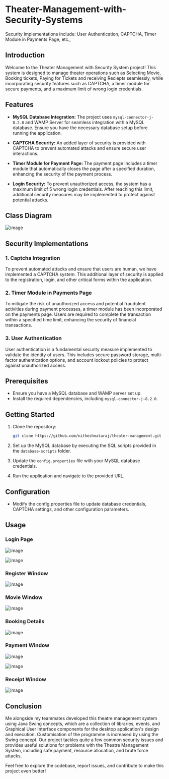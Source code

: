 # Theater-Management-with-Security-Systems
Security implementations include: User Authentication, CAPTCHA, Timer Module in Payments Page, etc.,

## Introduction

Welcome to the Theater Management with Security System project! This system is designed to manage theater operations such as Selecting Movie, Booking tickets, Paying for Tickets and receiving Reciepts seamlessly, while incorporating security features such as CAPTCHA, a timer module for secure payments, and a maximum limit of wrong login credentials.

## Features

- **MySQL Database Integration:** The project uses `mysql-connector-j-8.2.0` and WAMP Server for seamless integration with a MySQL database. Ensure you have the necessary database setup before running the application.

- **CAPTCHA Security:** An added layer of security is provided with CAPTCHA to prevent automated attacks and ensure secure user interactions.

- **Timer Module for Payment Page:** The payment page includes a timer module that automatically closes the page after a specified duration, enhancing the security of the payment process.

- **Login Security:** To prevent unauthorized access, the system has a maximum limit of 5 wrong login credentials. After reaching this limit, additional security measures may be implemented to protect against potential attacks.

## Class Diagram
![image](https://github.com/nitheshnataraj/Theater-Management-with-Security-Systems/assets/158607288/55bffe57-03db-4309-bdd1-b602a1b521a4)


## Security Implementations

### 1. Captcha Integration

To prevent automated attacks and ensure that users are human, we have implemented a CAPTCHA system. This additional layer of security is applied to the registration, login, and other critical forms within the application.

### 2. Timer Module in Payments Page

To mitigate the risk of unauthorized access and potential fraudulent activities during payment processes, a timer module has been incorporated on the payments page. Users are required to complete the transaction within a specified time limit, enhancing the security of financial transactions.

### 3. User Authentication

User authentication is a fundamental security measure implemented to validate the identity of users. This includes secure password storage, multi-factor authentication options, and account lockout policies to protect against unauthorized access.

## Prerequisites

- Ensure you have a MySQL database and WAMP server set up.
- Install the required dependencies, including `mysql-connector-j-8.2.0`.

## Getting Started

1. Clone the repository:

    ```bash
    git clone https://github.com/nitheshnataraj/theater-management.git
    ```

2. Set up the MySQL database by executing the SQL scripts provided in the `database-scripts` folder.

3. Update the `config.properties` file with your MySQL database credentials.

4. Run the application and navigate to the provided URL.

## Configuration

- Modify the config.properties file to update database credentials, CAPTCHA settings, and other configuration parameters.

## Usage

### Login Page
![image](https://github.com/nitheshnataraj/Theater-Management-with-Security-Systems/assets/158607288/606669f3-486b-4895-b935-ec655c73f707)

![image](https://github.com/nitheshnataraj/Theater-Management-with-Security-Systems/assets/158607288/9c7a5f9c-41dc-4b6c-9ff5-946a21a2fc15)


### Register Window
![image](https://github.com/nitheshnataraj/Theater-Management-with-Security-Systems/assets/158607288/e7be2f53-9824-417c-9d75-fc78b75c42ef)


### Movie Window
![image](https://github.com/nitheshnataraj/Theater-Management-with-Security-Systems/assets/158607288/34547746-9003-4465-846d-a9cdf72e2bcd)


### Booking Details
![image](https://github.com/nitheshnataraj/Theater-Management-with-Security-Systems/assets/158607288/244fdf28-dba7-4798-a5a6-6536927b940a)


### Payment Window
![image](https://github.com/nitheshnataraj/Theater-Management-with-Security-Systems/assets/158607288/56770b63-263a-47a0-a05c-5e2478d3beb7)

![image](https://github.com/nitheshnataraj/Theater-Management-with-Security-Systems/assets/158607288/b97a0438-d5c7-4d04-82ff-bc50b91d6902)


### Receipt Window
![image](https://github.com/nitheshnataraj/Theater-Management-with-Security-Systems/assets/158607288/b556969d-4914-4577-8cba-1ad03dfa67df)


## Conclusion
Me alongside my teammates developed this theatre management system using Java Swing concepts, which are a collection of libraries, events, and Graphical User Interface components for the desktop application's design and execution. Customisation of the programme is increased by using the Swing concept. Our project tackles quite a few common security issues and provides useful solutions for problems with the Theatre Management System, including safe payment, resource allocation, and brute force attacks.


Feel free to explore the codebase, report issues, and contribute to make this project even better!
